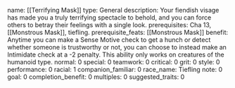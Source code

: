 name: [[Terrifying Mask]]
type: General
description: Your fiendish visage has made you a truly terrifying spectacle to behold, and you can force others to betray their feelings with a single look.
prerequisites: Cha 13, [[Monstrous Mask]], tiefling.
prerequisite_feats: [[Monstrous Mask]]
benefit: Anytime you can make a Sense Motive check to get a hunch or detect whether someone is trustworthy or not, you can choose to instead make an Intimidate check at a -2 penalty. This ability only works on creatures of the humanoid type.
normal: 0
special: 0
teamwork: 0
critical: 0
grit: 0
style: 0
performance: 0
racial: 1
companion_familiar: 0
race_name: Tiefling
note: 0
goal: 0
completion_benefit: 0
multiples: 0
suggested_traits: 0

